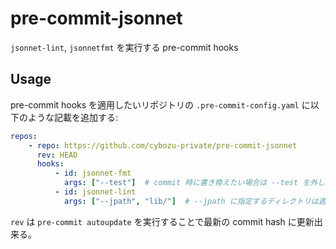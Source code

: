 # pre-commit-jsonnet
`jsonnet-lint`, `jsonnetfmt` を実行する pre-commit hooks


## Usage
pre-commit hooks を適用したいリポジトリの `.pre-commit-config.yaml` に以下のような記載を追加する:

```yaml
repos:
    - repo: https://github.com/cybozu-private/pre-commit-jsonnet
      rev: HEAD
      hooks:
          - id: jsonnet-fmt
            args: ["--test"]  # commit 時に書き換えたい場合は --test を外し -i を追加する
          - id: jsonnet-lint
            args: ["--jpath", "lib/"]  # --jpath に指定するディレクトリは適宜書き換える。不要な場合は削除する。
```

`rev` は `pre-commit autoupdate` を実行することで最新の commit hash に更新出来る。
